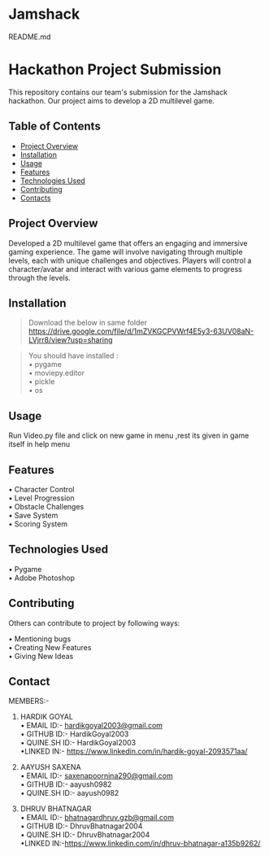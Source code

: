# Jamshack
README.md

# Hackathon Project Submission

This repository contains our team's submission for the Jamshack hackathon. Our project aims to develop a 2D multilevel game.

## Table of Contents

- [Project Overview](#project-overview)
- [Installation](#installation)
- [Usage](#usage)
- [Features](#features)
- [Technologies Used](#technologies-used)
- [Contributing](#contributing)
- [Contacts](#contacts)

## Project Overview

Developed a 2D multilevel game that
offers an engaging and immersive
gaming experience. The game will
involve navigating through multiple
levels, each with unique challenges
and objectives. Players will control a
character/avatar and interact with
various game elements to progress
through the levels.

## Installation

>Download the below in same folder<br>
https://drive.google.com/file/d/1mZVKGCPVWrf4E5y3-63UV08aN-LVjrr8/view?usp=sharing

>You should have installed : <br>
• pygame<br>
• moviepy.editor<br>
• pickle<br>
• os<br>
## Usage

Run Video.py file and click on new game in menu ,rest its given in game itself in help menu

## Features

• Character Control<br>
• Level Progression<br>
• Obstacle Challenges<br>
• Save System<br>
• Scoring System<br>

## Technologies Used

• Pygame<br>
• Adobe Photoshop<br>

## Contributing

Others can contribute to project by following ways:<br>

• Mentioning bugs<br>
• Creating New Features<br>
• Giving New Ideas<br>

## Contact

MEMBERS:-<br>
1) HARDIK GOYAL<br>
• EMAIL ID:- hardikgoyal2003@gmail.com<br>
• GITHUB ID:- HardikGoyal2003<br>
• QUINE.SH ID:- HardikGoyal2003<br>
•LINKED IN:- https://www.linkedin.com/in/hardik-goyal-2093571aa/<br>

2) AAYUSH SAXENA<br>
• EMAIL ID:- saxenapoornina290@gmail.com<br>
• GITHUB ID:- aayush0982<br>
• QUINE.SH ID:- aayush0982<br>


3) DHRUV BHATNAGAR<br>
• EMAIL ID:- bhatnagardhruv.gzb@gmail.com<br>
• GITHUB ID:- DhruvBhatnagar2004<br>
• QUINE.SH ID:- DhruvBhatnagar2004<br>
•LINKED IN:-https://www.linkedin.com/in/dhruv-bhatnagar-a135b9262/<br>



